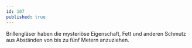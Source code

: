 ```yaml
---
id: 107
published: true
---
```


<p>Brillengläser haben die mysteriöse Eigenschaft, Fett und anderen Schmutz aus Abständen von bis zu fünf Metern anzuziehen.</p>


